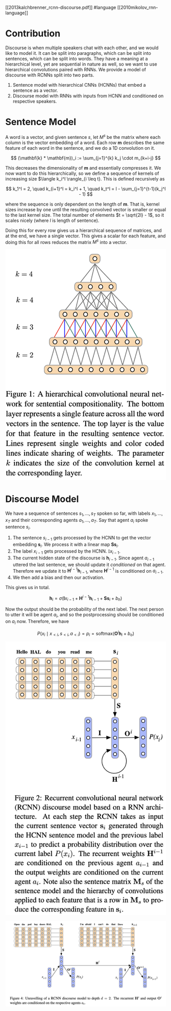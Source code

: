[[2013kalchbrenner_rcnn-discourse.pdf]]
#language 
[[2010mikolov_rnn-language]]

# Contribution 

   Discourse is when multiple speakers chat with each other, and we would like to model it. It can be split into paragraphs, which can be split into sentences, which can be split into words. They have a meaning at a hierarchical level, yet are sequential in nature as well, so we want to use hierarchical convolutions paired with RNNs. We provide a model of discourse with RCNNs split into two parts. 
   1. Sentence model with hierarchical CNNs (HCNNs) that embed a sentence as a vector. 
   2. Discourse model with RNNs with inputs from HCNN and conditioned on respective speakers. 

# Sentence Model 

   A word is a vector, and given sentence $s$, let $M^s$ be the matrix where each column is the vector embedding of a word. Each row $\mathbf{m}$ describes the same feature of each word in the sentence, and we do a 1D convolution on it. 

   $$ 
     (\mathbf{k} * \mathbf{m})_i := \sum_{j=1}^{k} k_j \cdot m_{k+i-j} 
   $$ 

   This decreases the dimensionality of $\mathbf{m}$ and essentially compresses it. We now want to do this hierarchically, so we define a sequence of kernels of increasing size $\langle k_i^l \rangle_{i \leq t}. This is defined recursively as 

   $$
      k_1^l = 2, \quad k_{i+1}^l = k_i^l + 1, \quad k_t^l = l - \sum_{j=1}^{t-1}(k_j^l - 1)
   $$

   where the sequence is only dependent on the length of $\mathbf{m}$. That is, kernel sizes increase by one until the resulting convolved vector is smaller or equal to the last kernel size. The total number of elements $t = \sqrt{2l} - 1$, so it scales nicely (where $l$ is length of sentence). 

   Doing this for every row gives us a hierarchical sequence of matrices, and at the end, we have a single vector. This gives a scalar for each feature, and doing this for all rows reduces the matrix $M^s$ into a vector. 

   ![image](img/hcnn.png) 

# Discourse Model 

   We have a sequence of sentences $s_1, \ldots, s_T$ spoken so far, with labels $x_1, \ldots, x_T$ and their corresponding agents $a_1, \ldots, a_T$. Say that agent $a_i$ spoke sentence $s_i$. 
   1. The sentence $s_{i-1}$ gets processed by the HCNN to get the vector embedding $\mathbf{s}_i$. We process it with a linear map $\mathbf{S} \mathbf{s}_i$. 
   2. The label $x_{i-1}$ gets processed by the HCNN. $\mathbb{I} x_{i-1}$. 
   3. The current hidden state of the discourse is $\mathbf{h}_{i-1}$. Since agent $a_{i-1}$ uttered the last sentence, we should update it *conditioned* on that agent. Therefore we update it to $\mathbf{H}^{i-1} \mathbf{h}_{i-1}$, where $\mathbf{H}^{i-1}$ is conditioned on $a_{i-1}$. 
   4. We then add a bias and then our activation. 

   This gives us in total. 

   $$
      \mathbf{h}_i = \sigma( \mathbf{I} x_{i-1} + \mathbf{H}^{i-1} \mathbf{h}_{i-1} + \mathbf{S} \mathbf{s}_i + b_h)
   $$ 

   Now the output should be the probability of the next label. The next person to utter it will be agent $a_i$, and so the postprocessing should be conditioned on $a_i$ now. Therefore, we have 
   
   $$ 
      P(x_i \mid x_{< i}, s_{< i}, a_{< i}) = p_i = \mathrm{softmax}(\mathbf{O}^i \mathbf{h}_i + b_o)
   $$ 


   ![image](img/rcnn_lm.png)

   ![image](img/rcnn_unraveled.png)
